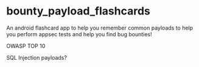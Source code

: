 # bounty_payload_flashcards
An android flashcard app to help you remember common payloads to help you perform appsec tests and help you find bug bounties!

OWASP TOP 10

SQL Injection payloads?
